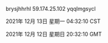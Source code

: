 brysjhhrhl 59.174.25.102 yqqlmgsycl

2021年 12月 13日 星期一 04:32:10 CST

2021年 12月 12日 星期日 20:32:10 GMT
